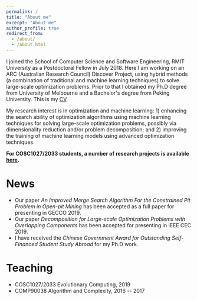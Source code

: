 ```yaml
---
permalink: /
title: "About me"
excerpt: "About me"
author_profile: true
redirect_from: 
  - /about/
  - /about.html
---
```


I joined the School of Computer Science and Software Engineering, RMIT University as a Postdoctoral Fellow in July 2018. Here I am working on an ARC (Australian Research Council) Discover Project, using hybrid methods (a combination of traditional and machine learning techniques) to solve large-scale optimization problems. Prior to that I obtained my Ph.D degree from University of Melbourne and a Bachelor's degree from Peking University. This is my [CV](https://yuansuny.github.io/files/YUANSUN_CV.pdf). <br/>

My research interest is in optimization and machine learning: 1) enhancing the search ability of optimization algorithms using machine learning techniques for solving large-scale optimization problems, possibly via dimensionality reduction and/or problem decomposition; and 2) improving the training of machine learning models using advanced optimization techniques. <br/>

__For COSC1027/2033 students, a number of research projects is available [here](https://yuansuny.github.io/projects).__





News
======
* Our paper *An Improved Merge Search Algorithm For the Constrained Pit Problem in Open-pit Mining* has been accepted as a full paper for presenting in GECCO 2019. 
* Our paper *Decomposition for Large-scale Optimization Problems with Overlapping Components* has been accepted for presenting in IEEE CEC 2019.
* I have received the *Chinese Government Award for Outstanding Self-Financed Student Study Abroad* for my Ph.D work. 


Teaching 
======
* COSC1027/2033 Evolutionary Computing, 2019
* COMP90038 Algorithm and Complexity, 2016 -- 2017





